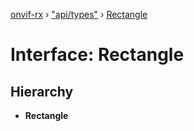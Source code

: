 [onvif-rx](../README.md) › ["api/types"](../modules/_api_types_.md) › [Rectangle](_api_types_.rectangle.md)

# Interface: Rectangle

## Hierarchy

* **Rectangle**
